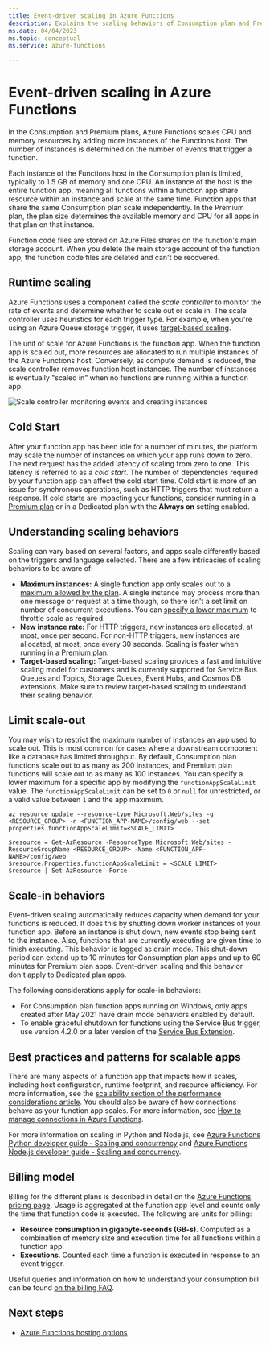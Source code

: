 ```yaml
---
title: Event-driven scaling in Azure Functions
description: Explains the scaling behaviors of Consumption plan and Premium plan function apps.
ms.date: 04/04/2023
ms.topic: conceptual
ms.service: azure-functions

---
```

# Event-driven scaling in Azure Functions

In the Consumption and Premium plans, Azure Functions scales CPU and memory resources by adding more instances of the Functions host. The number of instances is determined on the number of events that trigger a function. 

Each instance of the Functions host in the Consumption plan is limited, typically to 1.5 GB of memory and one CPU. An instance of the host is the entire function app, meaning all functions within a function app share resource within an instance and scale at the same time. Function apps that share the same Consumption plan scale independently.  In the Premium plan, the plan size determines the available memory and CPU for all apps in that plan on that instance.  

Function code files are stored on Azure Files shares on the function's main storage account. When you delete the main storage account of the function app, the function code files are deleted and can't be recovered.

## Runtime scaling

Azure Functions uses a component called the *scale controller* to monitor the rate of events and determine whether to scale out or scale in. The scale controller uses heuristics for each trigger type. For example, when you're using an Azure Queue storage trigger, it uses [target-based scaling](functions-target-based-scaling.md).

The unit of scale for Azure Functions is the function app. When the function app is scaled out, more resources are allocated to run multiple instances of the Azure Functions host. Conversely, as compute demand is reduced, the scale controller removes function host instances. The number of instances is eventually "scaled in" when no functions are running within a function app.

![Scale controller monitoring events and creating instances](./media/functions-scale/central-listener.png)

## Cold Start

After your function app has been idle for a number of minutes, the platform may scale the number of instances on which your app runs down to zero. The next request has the added latency of scaling from zero to one. This latency is referred to as a _cold start_. The number of dependencies required by your function app can affect the cold start time. Cold start is more of an issue for synchronous operations, such as HTTP triggers that must return a response. If cold starts are impacting your functions, consider running in a [Premium plan](functions-premium-plan.md#eliminate-cold-starts) or in a Dedicated plan with the **Always on** setting enabled.

## Understanding scaling behaviors

Scaling can vary based on several factors, and apps scale differently based on the triggers and language selected. There are a few intricacies of scaling behaviors to be aware of:

* **Maximum instances:** A single function app only scales out to a [maximum allowed by the plan](functions-scale.md#scale). A single instance may process more than one message or request at a time though, so there isn't a set limit on number of concurrent executions.  You can [specify a lower maximum](#limit-scale-out) to throttle scale as required.
* **New instance rate:** For HTTP triggers, new instances are allocated, at most, once per second. For non-HTTP triggers, new instances are allocated, at most, once every 30 seconds. Scaling is faster when running in a [Premium plan](functions-premium-plan.md).
* **Target-based scaling:** Target-based scaling provides a fast and intuitive scaling model for customers and is currently supported for Service Bus Queues and Topics, Storage Queues, Event Hubs, and Cosmos DB extensions. Make sure to review target-based scaling to understand their scaling behavior.

## Limit scale-out

You may wish to restrict the maximum number of instances an app used to scale out. This is most common for cases where a downstream component like a database has limited throughput. By default, Consumption plan functions scale out to as many as 200 instances, and Premium plan functions will scale out to as many as 100 instances.  You can specify a lower maximum for a specific app by modifying the `functionAppScaleLimit` value.  The `functionAppScaleLimit` can be set to `0` or `null` for unrestricted, or a valid value between `1` and the app maximum.

```azurecli
az resource update --resource-type Microsoft.Web/sites -g <RESOURCE_GROUP> -n <FUNCTION_APP-NAME>/config/web --set properties.functionAppScaleLimit=<SCALE_LIMIT>
```

```azurepowershell
$resource = Get-AzResource -ResourceType Microsoft.Web/sites -ResourceGroupName <RESOURCE_GROUP> -Name <FUNCTION_APP-NAME>/config/web
$resource.Properties.functionAppScaleLimit = <SCALE_LIMIT>
$resource | Set-AzResource -Force
```

## Scale-in behaviors

Event-driven scaling automatically reduces capacity when demand for your functions is reduced. It does this by shutting down worker instances of your function app. Before an instance is shut down, new events stop being sent to the instance. Also, functions that are currently executing are given time to finish executing. This behavior is logged as drain mode. This shut-down period can extend up to 10 minutes for Consumption plan apps and up to 60 minutes for Premium plan apps. Event-driven scaling and this behavior don't apply to Dedicated plan apps. 

The following considerations apply for scale-in behaviors: 

* For Consumption plan function apps running on Windows, only apps created after May 2021 have drain mode behaviors enabled by default.
* To enable graceful shutdown for functions using the Service Bus trigger, use version 4.2.0 or a later version of the [Service Bus Extension](functions-bindings-service-bus.md).

## Best practices and patterns for scalable apps

There are many aspects of a function app that impacts how it scales, including host configuration, runtime footprint, and resource efficiency.  For more information, see the [scalability section of the performance considerations article](performance-reliability.md#scalability-best-practices). You should also be aware of how connections behave as your function app scales. For more information, see [How to manage connections in Azure Functions](manage-connections.md).

For more information on scaling in Python and Node.js, see [Azure Functions Python developer guide - Scaling and concurrency](functions-reference-python.md#scaling-and-performance) and [Azure Functions Node.js developer guide - Scaling and concurrency](functions-reference-node.md#scaling-and-concurrency).

## Billing model

Billing for the different plans is described in detail on the [Azure Functions pricing page](https://azure.microsoft.com/pricing/details/functions/). Usage is aggregated at the function app level and counts only the time that function code is executed. The following are units for billing:

* **Resource consumption in gigabyte-seconds (GB-s)**. Computed as a combination of memory size and execution time for all functions within a function app. 
* **Executions**. Counted each time a function is executed in response to an event trigger.

Useful queries and information on how to understand your consumption bill can be found [on the billing FAQ](https://github.com/Azure/Azure-Functions/wiki/Consumption-Plan-Cost-Billing-FAQ).

[Azure Functions pricing page]: https://azure.microsoft.com/pricing/details/functions

## Next steps

+ [Azure Functions hosting options](functions-scale.md)

